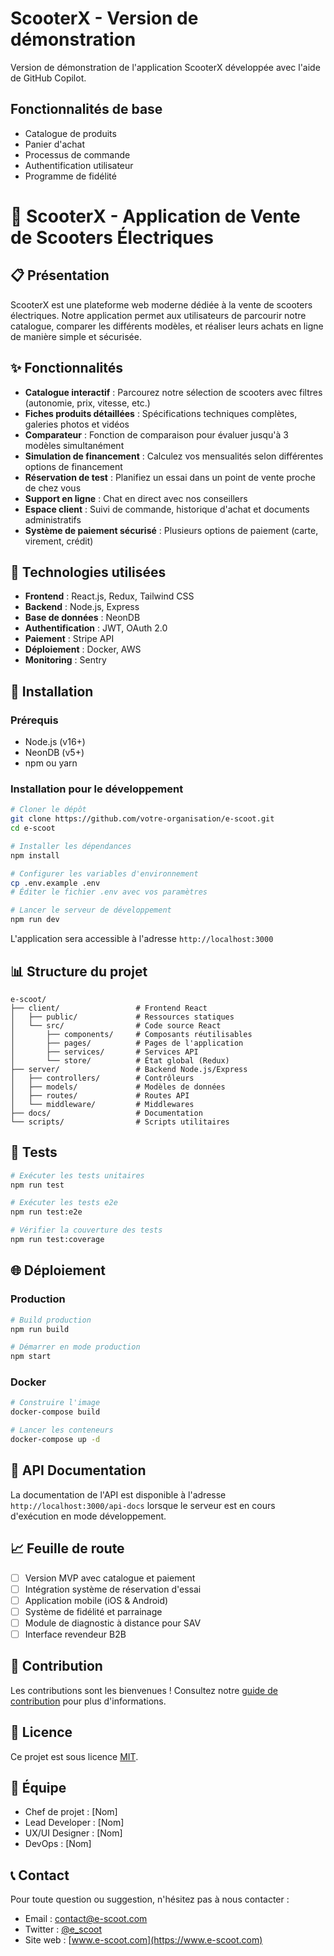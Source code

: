 # ScooterX - Version de démonstration

Version de démonstration de l'application ScooterX développée avec l'aide de GitHub Copilot.

## Fonctionnalités de base

- Catalogue de produits
- Panier d'achat
- Processus de commande
- Authentification utilisateur
- Programme de fidélité

# 🛵 ScooterX - Application de Vente de Scooters Électriques

## 📋 Présentation

ScooterX est une plateforme web moderne dédiée à la vente de scooters électriques. Notre application permet aux utilisateurs de parcourir notre catalogue, comparer les différents modèles, et réaliser leurs achats en ligne de manière simple et sécurisée.

## ✨ Fonctionnalités

- **Catalogue interactif** : Parcourez notre sélection de scooters avec filtres (autonomie, prix, vitesse, etc.)
- **Fiches produits détaillées** : Spécifications techniques complètes, galeries photos et vidéos
- **Comparateur** : Fonction de comparaison pour évaluer jusqu'à 3 modèles simultanément
- **Simulation de financement** : Calculez vos mensualités selon différentes options de financement
- **Réservation de test** : Planifiez un essai dans un point de vente proche de chez vous
- **Support en ligne** : Chat en direct avec nos conseillers
- **Espace client** : Suivi de commande, historique d'achat et documents administratifs
- **Système de paiement sécurisé** : Plusieurs options de paiement (carte, virement, crédit)

## 🔧 Technologies utilisées

- **Frontend** : React.js, Redux, Tailwind CSS
- **Backend** : Node.js, Express
- **Base de données** : NeonDB
- **Authentification** : JWT, OAuth 2.0
- **Paiement** : Stripe API
- **Déploiement** : Docker, AWS
- **Monitoring** : Sentry

## 🚀 Installation

### Prérequis

- Node.js (v16+)
- NeonDB (v5+)
- npm ou yarn

### Installation pour le développement

```bash
# Cloner le dépôt
git clone https://github.com/votre-organisation/e-scoot.git
cd e-scoot

# Installer les dépendances
npm install

# Configurer les variables d'environnement
cp .env.example .env
# Éditer le fichier .env avec vos paramètres

# Lancer le serveur de développement
npm run dev
```

L'application sera accessible à l'adresse `http://localhost:3000`

## 📊 Structure du projet

```
e-scoot/
├── client/                 # Frontend React
│   ├── public/             # Ressources statiques
│   └── src/                # Code source React
│       ├── components/     # Composants réutilisables
│       ├── pages/          # Pages de l'application
│       ├── services/       # Services API
│       └── store/          # État global (Redux)
├── server/                 # Backend Node.js/Express
│   ├── controllers/        # Contrôleurs
│   ├── models/             # Modèles de données
│   ├── routes/             # Routes API
│   └── middleware/         # Middlewares
├── docs/                   # Documentation
└── scripts/                # Scripts utilitaires
```

## 🧪 Tests

```bash
# Exécuter les tests unitaires
npm run test

# Exécuter les tests e2e
npm run test:e2e

# Vérifier la couverture des tests
npm run test:coverage
```

## 🌐 Déploiement

### Production

```bash
# Build production
npm run build

# Démarrer en mode production
npm start
```

### Docker

```bash
# Construire l'image
docker-compose build

# Lancer les conteneurs
docker-compose up -d
```

## 📝 API Documentation

La documentation de l'API est disponible à l'adresse `http://localhost:3000/api-docs` lorsque le serveur est en cours d'exécution en mode développement.

## 📈 Feuille de route

- [ ] Version MVP avec catalogue et paiement
- [ ] Intégration système de réservation d'essai
- [ ] Application mobile (iOS & Android)
- [ ] Système de fidélité et parrainage
- [ ] Module de diagnostic à distance pour SAV
- [ ] Interface revendeur B2B

## 🤝 Contribution

Les contributions sont les bienvenues ! Consultez notre [guide de contribution](CONTRIBUTING.md) pour plus d'informations.

## 📄 Licence

Ce projet est sous licence [MIT](LICENSE).

## 👥 Équipe

- Chef de projet : [Nom]
- Lead Developer : [Nom]
- UX/UI Designer : [Nom]
- DevOps : [Nom]

## 📞 Contact

Pour toute question ou suggestion, n'hésitez pas à nous contacter :

- Email : contact@e-scoot.com
- Twitter : [@e_scoot](https://twitter.com/e_scoot)
- Site web : [www.e-scoot.com](https://www.e-scoot.com)